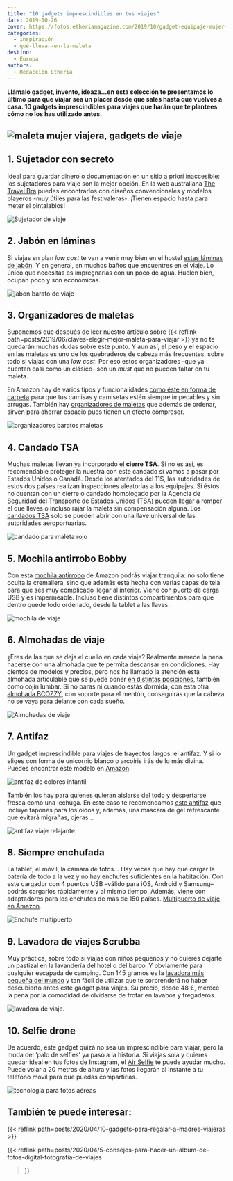 ```yaml
---
title: "10 gadgets imprescindibles en tus viajes"
date: 2019-10-26
cover: https://fotos.etheriamagazine.com/2019/10/gadget-equipaje-mujer-viajera.jpg
categories: 
  - inspiración
  - qué-llevar-en-la-maleta
destino: 
  - Europa
authors: 
  - Redacción Etheria
---
```


**Llámalo gadget, invento, ideaza…en esta selección te presentamos lo último para que 
viajar sea un placer desde que sales hasta que vuelves a casa. 10 gadgets 
imprescindibles para viajes que harán que te plantees cómo no los has utilizado antes.** 

## ![maleta mujer viajera, gadgets de viaje](https://fotos.etheriamagazine.com/2019/10/gadget-equipaje-mujer-viajera.jpg "gadgets de viaje")

## 1\. Sujetador con secreto

Ideal para guardar dinero o documentación en un sitio a priori inaccesible: los 
sujetadores para viaje son la mejor opción. En la web australiana [The Travel 
Bra](https://www.thetravelbra.com) puedes encontrarlos con diseños convencionales y 
modelos playeros -muy útiles para las festivaleras-. ¡Tienen espacio hasta para meter el 
pintalabios! 

![Sujetador de viaje](https://fotos.etheriamagazine.com/2019/10/sujetador-viaje-bolsillos-secretos.jpg "Sujetador de viaje. © Travel Bra")

## 2\. Jabón en láminas

Si viajas en plan _low cost_ te van a venir muy bien en el hostel [estas láminas de 
jabón](https://amzn.to/2N9KZub). Y en general, en muchos baños que encuentres en el 
viaje. Lo único que necesitas es impregnarlas con un poco de agua. Huelen bien, ocupan 
poco y son económicas. 

![jabon barato de viaje](https://fotos.etheriamagazine.com/2019/10/jabon-barato-viaje-higiene.jpg "Higiene rápida en tus viajes. © Sodial/ Amazon")

## 3\. Organizadores de maletas

Suponemos que después de leer nuestro artículo sobre {{< reflink 
path=posts/2019/06/claves-elegir-mejor-maleta-para-viajar >}} ya no te quedarán muchas 
dudas sobre este punto. Y aun así, el peso y el espacio en las maletas es uno de los 
quebraderos de cabeza más frecuentes, sobre todo si viajas con una _low cost_. Por eso 
estos organizadores -que ya cuentan casi como un clásico- son un _must_ que no pueden 
faltar en tu maleta. 

En Amazon hay de varios tipos y funcionalidades [como éste en forma de 
carpeta](https://amzn.to/2og2GQk) para que tus camisas y camisetas estén siempre 
impecables y sin arrugas. También hay [organizadores de 
maletas](https://amzn.to/2BEopVe) que además de ordenar, sirven para ahorrar espacio 
pues tienen un efecto compresor. 

![organizadores baratos maletas](https://fotos.etheriamagazine.com/2019/10/organizador-barato-maleta.jpg "Organizadores de maleta.")

## 4\. Candado TSA

Muchas maletas llevan ya incorporado el **cierre TSA**. Si no es así, es recomendable 
proteger la nuestra con este candado si vamos a pasar por Estados Unidos o Canadá. Desde 
los atentados del 11S, las autoridades de estos dos países realizan inspecciones 
aleatorias a los equipajes. Si éstos no cuentan con un cierre o candado homologado por 
la Agencia de Seguridad del Transporte de Estados Unidos (TSA) pueden llegar a romper el 
que lleves o incluso rajar la maleta sin compensación alguna. Los [candados 
TSA](https://amzn.to/3fIlgeh) solo se pueden abrir con una llave universal de las 
autoridades aeroportuarias. 

![candado para maleta rojo](https://fotos.etheriamagazine.com/2019/10/candado-tsa.jpg "Candado TSA de Amazon.")

## 5\. Mochila antirrobo Bobby

Con esta [mochila antirrobo](https://amzn.to/3fCLLSd) de Amazon podrás viajar tranquila: 
no solo tiene oculta la cremallera, sino que además está hecha con varias capas de tela 
para que sea muy complicado llegar al interior. Viene con puerto de carga USB y es 
impermeable. Incluso tiene distintos compartimentos para que dentro quede todo ordenado, 
desde la tablet a las llaves. 

![mochila de viaje](https://fotos.etheriamagazine.com/2019/10/mochila-antirrobo.jpg "Mochila antirrobo.")

## 6\. Almohadas de viaje

¿Eres de las que se deja el cuello en cada viaje? Realmente merece la pena hacerse con 
una almohada que te permita descansar en condiciones. Hay cientos de modelos y precios, 
pero nos ha llamado la atención esta almohada articulable que se puede poner [en 
distintas posiciones](https://amzn.to/2MFyjfp), también como cojín lumbar. Si no paras 
ni cuando estás dormida, con esta otra [almohada BCOZZY](https://amzn.to/2JgrTS6), con 
soporte para el mentón, conseguirás que la cabeza no se vaya para delante con cada 
sueño. 

![Almohadas de viaje](https://fotos.etheriamagazine.com/2019/10/almohadas-cuello-viaje-avion.jpg "Almohadas de viaje.")

## 7\. Antifaz

Un gadget imprescindible para viajes de trayectos largos: el antifaz. Y si lo eliges con 
forma de unicornio blanco o arcoíris irás de lo más divina. Puedes encontrar este modelo 
en [Amazon](https://amzn.to/3CwiqlA). 

![antifaz de colores infantil](https://fotos.etheriamagazine.com/2019/10/antifaz-unicornio.jpg "Antifaz de unicornio de Amazon.")

También los hay para quienes quieran aislarse del todo y despertarse fresca como una 
lechuga. En este caso te recomendamos [este antifaz](https://amzn.to/2ByHqZ8) que 
incluye tapones para los oídos y, además, una máscara de gel refrescante que evitará 
migrañas, ojeras… 

![antifaz viaje relajante](https://fotos.etheriamagazine.com/2019/10/antifaces-terapia-viajes.jpg "Antifaces relajantes.")

## 8\. Siempre enchufada

La tablet, el móvil, la cámara de fotos… Hay veces que hay que cargar la batería de todo 
a la vez y no hay enchufes suficientes en la habitación. Con este cargador con 4 puertos 
USB –válido para iOS, Android y Samsung– podrás cargarlos rápidamente y al mismo tiempo. 
Además, viene con adaptadores para los enchufes de más de 150 países. [Multipuerto de 
viaje en Amazon](https://amzn.to/2JgIuVT). 

![Enchufe multipuerto](https://fotos.etheriamagazine.com/2019/10/enchufe-viaje-multipuerto.jpg "Cargador usb multipuerto para viajes.")

## 9\. Lavadora de viajes Scrubba

Muy práctica, sobre todo si viajas con niños pequeños y no quieres dejarte un pastizal 
en la lavandería del hotel o del barco. Y obviamente para cualquier escapada de camping. 
Con 145 gramos es la [lavadora más pequeña del mundo](https://amzn.to/364mCa3) y tan 
fácil de utilizar que te sorprenderá no haber descubierto antes este gadget para viajes. 
Su precio, desde 48 €, merece la pena por la comodidad de olvidarse de frotar en lavabos 
y fregaderos. 

![lavadora de viaje.](https://fotos.etheriamagazine.com/2019/10/lavadora-scrubba-viaje.jpg "Lavadora Scrubba de viaje.")

## 10\. Selfie drone

De acuerdo, este gadget quizá no sea un imprescindible para viajar, pero la moda del 
‘palo de selfies’ ya pasó a la historia. Si viajas sola y quieres quedar ideal en tus 
fotos de Instagram, el [Air Selfie](https://amzn.to/3STkWaQ) te puede ayudar mucho. 
Puede volar a 20 metros de altura y las fotos llegarán al instante a tu teléfono móvil 
para que puedas compartirlas. 

![tecnología para fotos aéreas](https://fotos.etheriamagazine.com/2019/10/air-selfie.jpg "Air Selfie, disponible en Amazon.")

## También te puede interesar:

{{< reflink path=posts/2020/04/10-gadgets-para-regalar-a-madres-viajeras >}} 

{{< reflink 
path=posts/2020/04/5-consejos-para-hacer-un-album-de-fotos-digital-fotografia-de-viajes 
>}}
